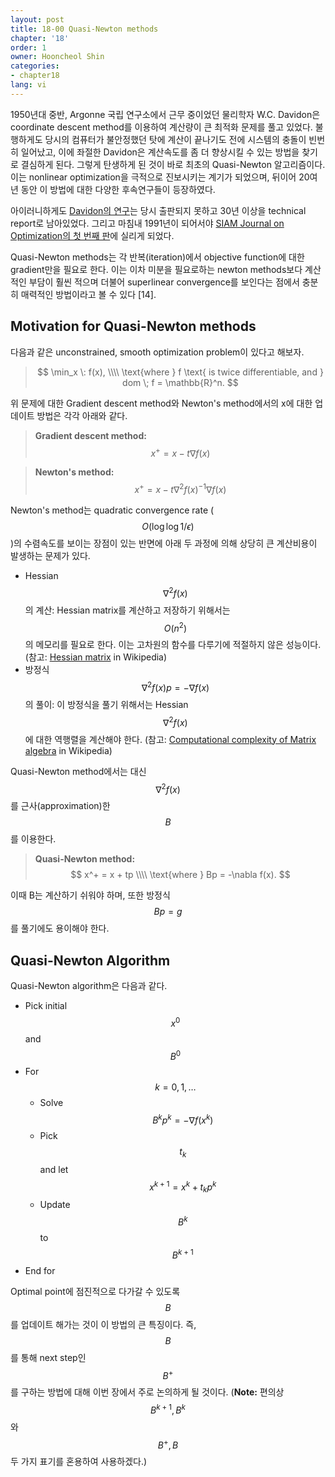 ```yaml
---
layout: post
title: 18-00 Quasi-Newton methods
chapter: '18'
order: 1
owner: Hooncheol Shin
categories:
- chapter18
lang: vi
---
```


1950년대 중반, Argonne 국립 연구소에서 근무 중이었던 물리학자 W.C. Davidon은 coordinate descent method를 이용하여 계산량이 큰 최적화 문제를 풀고 있었다. 불행하게도 당시의 컴퓨터가 불안정했던 탓에 계산이 끝나기도 전에 시스템의 충돌이 빈번히 일어났고, 이에 좌절한 Davidon은 계산속도를 좀 더 향상시킬 수 있는 방법을 찾기로 결심하게 된다. 그렇게 탄생하게 된 것이 바로 최초의 Quasi-Newton 알고리즘이다. 이는 nonlinear optimization을 극적으로 진보시키는 계기가 되었으며, 뒤이어 20여 년 동안 이 방법에 대한 다양한 후속연구들이 등장하였다.

아이러니하게도 [Davidon의 연구](http://www.math.mcgill.ca/dstephens/680/Papers/Davidon91.pdf)는 당시 출판되지 못하고 30년 이상을 technical report로 남아있었다. 그리고 마침내 1991년이 되어서야 [SIAM Journal on Optimization의 첫 번째 판](https://epubs.siam.org/toc/sjope8/1/1)에 실리게 되었다.

Quasi-Newton methods는 각 반복(iteration)에서 objective function에 대한 gradient만을 필요로 한다. 이는 이차 미분을 필요로하는 newton methods보다 계산적인 부담이 훨씬 적으며 더불어 superlinear convergence를 보인다는 점에서 충분히 매력적인 방법이라고 볼 수 있다 [14]. 

## Motivation for Quasi-Newton methods

다음과 같은 unconstrained, smooth optimization problem이 있다고 해보자.
> $$
> \min_x \: f(x), \\\\
> \text{where } f \text{ is twice differentiable, and } dom \; f = \mathbb{R}^n.
> $$

위 문제에 대한 Gradient descent method와 Newton's method에서의 x에 대한 업데이트 방법은 각각 아래와 같다.
>**Gradient descent method:**
>$$
>x^+ = x - t \nabla f(x)
>$$

>**Newton's method:**
>$$
>x^+ = x - t \nabla^2 f(x)^{-1} \nabla f(x)
>$$

Newton's method는 quadratic convergence rate ($$O(\log \log 1/ \epsilon)$$)의 수렴속도를 보이는 장점이 있는 반면에 아래 두 과정에 의해 상당히 큰 계산비용이 발생하는 문제가 있다. 

* Hessian $$\nabla^2 f(x)$$의 계산: Hessian matrix를 계산하고 저장하기 위해서는 $$O(n^2)$$의 메모리를 필요로 한다. 이는 고차원의 함수를 다루기에 적절하지 않은 성능이다. (참고: [Hessian matrix](https://en.wikipedia.org/wiki/Hessian_matrix#Use_in_optimization) in Wikipedia)
* 방정식 $$\nabla^2 f(x) p = -\nabla f(x)$$의 풀이: 이 방정식을 풀기 위해서는 Hessian $$\nabla^2 f(x)$$에 대한 역행렬을 계산해야 한다. (참고: [Computational complexity of Matrix algebra](https://en.wikipedia.org/wiki/Computational_complexity_of_mathematical_operations#Matrix_algebra) in Wikipedia)

Quasi-Newton method에서는 대신 $$\nabla^2 f(x)$$를 근사(approximation)한 $$B$$를 이용한다.
>**Quasi-Newton method:**
>$$
>x^+ = x + tp \\\\
>\text{where } Bp = -\nabla f(x).
>$$

이때 B는 계산하기 쉬워야 하며, 또한 방정식 $$Bp = g$$를 풀기에도 용이해야 한다. 

## Quasi-Newton Algorithm
Quasi-Newton algorithm은 다음과 같다.

* Pick initial $$x^0$$ and $$B^0$$
* For $$k = 0, 1, \dots$$
    * Solve $$B^k p^k = - \nabla f(x^k)$$
    * Pick $$t_k$$ and let $$x^{k+1} = x^{k} + t_k p^k$$
    * Update $$B^k$$ to $$B^{k+1}$$
* End for

Optimal point에 점진적으로 다가갈 수 있도록 $$B$$를 업데이트 해가는 것이 이 방법의 큰 특징이다. 즉, $$B$$를 통해 next step인 $$B^+$$를 구하는 방법에 대해 이번 장에서 주로 논의하게 될 것이다. (**Note:** 편의상 $$B^{k+1}, B^k$$와 $$B^+, B$$ 두 가지 표기를 혼용하여 사용하겠다.)